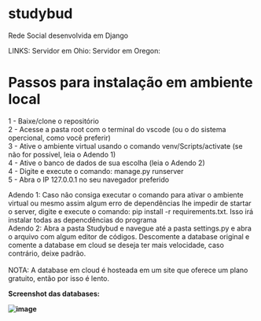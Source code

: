 # studybud
 Rede Social desenvolvida em Django

LINKS:
Servidor em Ohio:
Servidor em  Oregon:

<h1>Passos para instalação em ambiente local</h1>

1 - Baixe/clone o repositório <br>
2 - Acesse a pasta root com o terminal do vscode (ou o do sistema opercional, como você preferir) <br>
3 - Ative o ambiente virtual usando o comando venv/Scripts/activate (se não for possível, leia o Adendo 1) <br>
4 - Ative o banco de dados de sua escolha (leia o Adendo 2) <br>
4 - Digite e execute o comando: manage.py runserver <br>
5 - Abra o IP 127.0.0.1 no seu navegador preferido <br>

Adendo 1: Caso não consiga executar o comando para ativar o ambiente virtual ou mesmo assim algum erro de dependências lhe impedir de startar o server, digite e execute o comando: pip install -r requirements.txt. Isso irá instalar todas as depencdências do programa <br>
Adendo 2: Abra a pasta Studybud e navegue até a pasta settings.py e abra o arquivo com algum editor de códigos. Descomente a database original e comente a database em cloud se deseja ter mais velocidade, caso contrário, deixe padrão. <br> <br>
 NOTA: A database em cloud é hosteada em um site que oferece um plano gratuito, então por isso é lento.

<b>Screenshot das databases:<b> <br>

![image](https://github.com/Matheus-Forte-Melo/studybud/assets/114398115/166cecab-3abe-4d3d-a290-407454cb8fa4)

